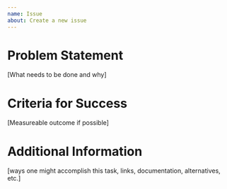 ```yaml
---
name: Issue
about: Create a new issue
---
```

# Problem Statement
[What needs to be done and why]

# Criteria for Success
[Measureable outcome if possible]

# Additional Information
[ways one might accomplish this task, links, documentation, alternatives, etc.]
